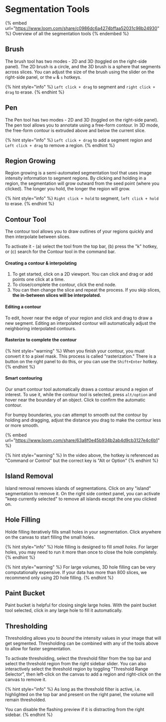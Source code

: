 # Segmentation Tools

{% embed url="https://www.loom.com/share/c0986dc6a4274bffaa52031c98b24930" %}
Overview of all the segmentation tools
{% endembed %}

## Brush

The brush tool has two modes - 2D and 3D (toggled on the right-side panel). The 2D brush is a circle, and the 3D brush is a sphere that segments across slices. You can adjust the size of the brush using the slider on the right-side panel, or the `w` & `s` hotkeys.&#x20;

{% hint style="info" %}
`Left click + drag` to segment and `right click + drag` to erase.
{% endhint %}

## Pen

The Pen tool has two modes - 2D and 3D (toggled on the right-side panel). The pen tool allows you to annotate using a free-form contour. In 3D mode, the free-form contour is extruded above and below the current slice.&#x20;

{% hint style="info" %}
`Left click + drag` to add a segment region and `Left click + drag` to remove a region.
{% endhint %}

## Region Growing

Region growing is a semi-automated segmentation tool that uses image intensity information to segment regions. By clicking and holding in a region, the segmentation will grow outward from the seed point (where you clicked). The longer you hold, the longer the region will grow.&#x20;

{% hint style="info" %}
`Right click + hold` to segment, `left click + hold` to erase.
{% endhint %}

## Contour Tool

The contour tool allows you to draw outlines of your regions quickly and then interpolate between slices.

To activate it - (a) select the tool from the top bar, (b) press the "k" hotkey, or (c) search for the Contour tool in the command bar.

#### Creating a contour & interpolating

1. To get started, click on a 2D viewport. You can click and drag or add points one click at a time.
2. To close/complete the contour, click the end node.&#x20;
3. You can then change the slice and repeat the process. If you skip slices, **the in-between slices will be interpolated.**

#### **Editing a contour**

To edit, hover near the edge of your region and click and drag to draw a new segment. Editing an interpolated contour will automatically adjust the neighboring interpolated contours.

#### Rasterize to complete the contour

{% hint style="warning" %}
When you finish your contour, you must convert it to a pixel mask. This process is called "rasterization." There is a button on the right panel to do this, or you can use the `Shift+Enter` hotkey.
{% endhint %}

#### Smart contouring

Our smart contour tool automatically draws a contour around a region of interest. To use it, while the contour tool is selected, press `alt/option` and hover near the boundary of an object. Click to confirm the automatic contour.&#x20;

For bumpy boundaries, you can attempt to smooth out the contour by holding and dragging, adjust the distance you drag to make the contour less or more smooth.

{% embed url="https://www.loom.com/share/63a8f0e45b934b2ab4d9cb3127e4c6b1" %}

{% hint style="warning" %}
In the video above, the hotkey is referenced as "Command or Control" but the correct key is "Alt or Option"
{% endhint %}

## Island Removal

Island removal removes islands of segmentations. Click on any "island" segmentation to remove it. On the right side context panel, you can activate "keep currently selected" to remove all islands except the one you clicked on.

## Hole Filling&#x20;

Holde filling iteratively fills small holes in your segmentation. Click anywhere on the canvas to start filling the small holes.

{% hint style="info" %}
Hole filling is designed to fill _small holes_. For larger holes, you may need to run it more than once to close the hole completely.&#x20;
{% endhint %}

{% hint style="warning" %}
For large volumes, 3D hole filling can be very computationally expensive. If your data has more than 800 slices, we recommend only using 2D hole filling.
{% endhint %}

## Paint Bucket

Paint bucket is helpful for closing single large holes. With the paint bucket tool selected, click in any large hole to fill it automatically.&#x20;

## Thresholding

Thresholding allows you to _bound_ the intensity values in your image that will get segmented. Thresholding can be combined with any of the tools above to allow for faster segmentation.&#x20;

To activate thresholding, select the threshold filter from the top bar and select the threshold region from the right sidebar slider. You can also interactively select the threshold region by toggling "Threshold Range Selector", then left-click on the canvas to add a region and right-click on the canvas to remove it.&#x20;

{% hint style="info" %}
As long as the threshold filter is active, i.e. highlighted on the top bar and present on the right panel, the volume will remain thresholded.&#x20;

You can disable the flashing preview if it is distracting from the right sidebar.&#x20;
{% endhint %}
